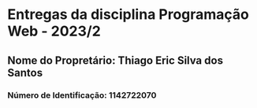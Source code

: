 # Entregas da disciplina Programação Web - 2023/2
## Nome do Propretário: Thiago Eric Silva dos Santos 
### Número de Identificação: 1142722070
